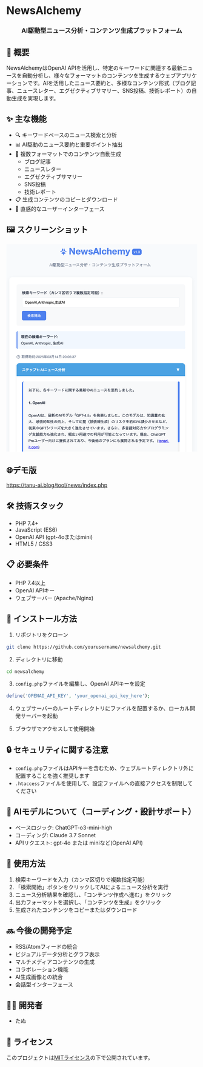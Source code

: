 # NewsAlchemy

<div align="center">
  <h3>AI駆動型ニュース分析・コンテンツ生成プラットフォーム</h3>
</div>

## 🚀 概要

NewsAlchemyはOpenAI APIを活用し、特定のキーワードに関連する最新ニュースを自動分析し、様々なフォーマットのコンテンツを生成するウェブアプリケーションです。AIを活用したニュース要約と、多様なコンテンツ形式（ブログ記事、ニュースレター、エグゼクティブサマリー、SNS投稿、技術レポート）の自動生成を実現します。

## ✨ 主な機能

- 🔍 キーワードベースのニュース検索と分析
- 📊 AI駆動のニュース要約と重要ポイント抽出
- 📝 複数フォーマットでのコンテンツ自動生成
  - ブログ記事
  - ニュースレター
  - エグゼクティブサマリー
  - SNS投稿
  - 技術レポート
- 📋 生成コンテンツのコピーとダウンロード
- 🔄 直感的なユーザーインターフェース

## 🖼️ スクリーンショット

![NewsAlchemy Screenshot](assets/screenshot.png)

## 🌐デモ版
 https://tanu-ai.blog/tool/news/index.php

## 🛠️ 技術スタック

- PHP 7.4+
- JavaScript (ES6)
- OpenAI API (gpt-4oまたはmini)
- HTML5 / CSS3

## 📋 必要条件

- PHP 7.4以上
- OpenAI APIキー
- ウェブサーバー (Apache/Nginx)

## 🚀 インストール方法

1. リポジトリをクローン
```bash
git clone https://github.com/yourusername/newsalchemy.git
```

2. ディレクトリに移動
```bash
cd newsalchemy
```

3. `config.php`ファイルを編集し、OpenAI APIキーを設定
```php
define('OPENAI_API_KEY', 'your_openai_api_key_here');
```

4. ウェブサーバーのルートディレクトリにファイルを配置するか、ローカル開発サーバーを起動

5. ブラウザでアクセスして使用開始

## 🔒 セキュリティに関する注意

- `config.php`ファイルはAPIキーを含むため、ウェブルートディレクトリ外に配置することを強く推奨します
- `.htaccess`ファイルを使用して、設定ファイルへの直接アクセスを制限してください

## 🤖 AIモデルについて（コーディング・設計サポート）

- ベースロジック: ChatGPT-o3-mini-high
- コーディング: Claude 3.7 Sonnet
- APIリクエスト: gpt-4o または miniなど(OpenAI API)

## 📝 使用方法

1. 検索キーワードを入力（カンマ区切りで複数指定可能）
2. 「検索開始」ボタンをクリックしてAIによるニュース分析を実行
3. ニュース分析結果を確認し、「コンテンツ作成へ進む」をクリック
4. 出力フォーマットを選択し、「コンテンツを生成」をクリック
5. 生成されたコンテンツをコピーまたはダウンロード

## 🔜 今後の開発予定

- RSS/Atomフィードの統合
- ビジュアルデータ分析とグラフ表示
- マルチメディアコンテンツの生成
- コラボレーション機能
- AI生成画像との統合
- 会話型インターフェース

## 👨‍💻 開発者

- たぬ

## 📄 ライセンス

このプロジェクトは[MITライセンス](LICENSE)の下で公開されています。
